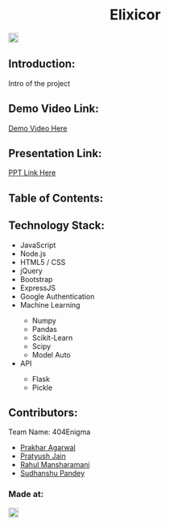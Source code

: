 <h1 align="center">Elixicor</h1>

<a href="https://hack36.com"> <img src="http://bit.ly/BuiltAtHack36" height=20px> </a>

## Introduction:

Intro of the project

## Demo Video Link:

<a href="#">Demo Video Here</a>

## Presentation Link:

<a href="#"> PPT Link Here </a>

## Table of Contents:

## Technology Stack:

<ul>
<li>JavaScript</li>
<li>Node.js</li>
<li>HTML5 / CSS</li>
<li>jQuery</li>
<li>Bootstrap</li>
<li>ExpressJS</li>
<li>Google Authentication</li>
<li>Machine Learning</li>
<ul>
<li>Numpy</li>
<li>Pandas</li>
<li>Scikit-Learn</li>
<li>Scipy</li>
<li>Model Auto</li>
</ul>
</li>
<li>API</li>
<ul>
<li>Flask</li>
<li>Pickle</li>
</ul>
</ul>

## Contributors:

Team Name: 404Enigma

- [Prakhar Agarwal](https://github.com/prakhar-agarwall)
- [Pratyush Jain](https://github.com/pratyushjain122)
- [Rahul Mansharamani](https://github.com/rahulmansharamani14)
- [Sudhanshu Pandey](https://github.com/Sudhanshu1304)

### Made at:

<a href="https://hack36.com"> <img src="http://bit.ly/BuiltAtHack36" height=20px> </a>

